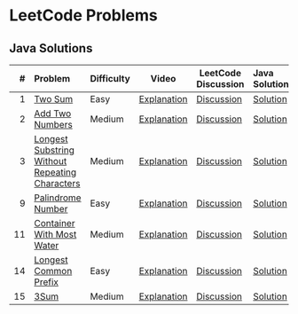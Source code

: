 # LeetCode Problems

## Java Solutions

|   # | Problem                                                                                                                         | Difficulty | Video                                       | LeetCode Discussion                                                                                                                                           | Java Solution                                                                                                                                                 |
|----:|:--------------------------------------------------------------------------------------------------------------------------------|:-----------|---------------------------------------------|---------------------------------------------------------------------------------------------------------------------------------------------------------------|:--------------------------------------------------------------------------------------------------------------------------------------------------------------|
|   1 | [Two Sum](https://leetcode.com/problems/two-sum/)                                                                               | Easy       | [Explanation](https://youtu.be/4glzvQ13i1w) | [Discussion](https://leetcode.com/problems/two-sum/discuss/2704918/(Almost-100)-My-attempt-at-this-with-different-solutions-in-Java-%3A)                      | [Solution](https://github.com/doingthisalright/LeetCode-Problems/blob/main/src/Q00001_TwoSum/Solution.java)                                                   |
|   2 | [Add Two Numbers](https://leetcode.com/problems/add-two-numbers/)                                                               | Medium     | [Explanation](https://youtu.be/_d8uLOVnQVE) | [Discussion](https://leetcode.com/problems/add-two-numbers/discuss/2704932/(99.45)-Brainstorming-and-covering-the-tricky-cases)                               | [Solution](https://github.com/doingthisalright/LeetCode-Problems/blob/main/src/Q00002_AddTwoNumbers/Solution.java)                                            |
|   3 | [Longest Substring Without Repeating Characters](https://leetcode.com/problems/longest-substring-without-repeating-characters/) | Medium     | [Explanation](https://youtu.be/GLoYLq6ukYc) | [Discussion](https://leetcode.com/problems/longest-substring-without-repeating-characters/discuss/2735828/Optimal-and-Brute-Force-solutions-with-explanation) | [Solution](https://github.com/doingthisalright/LeetCode-Problems/blob/main/src/Q00003_LongestSubstringWithoutRepeatingCharacters/Solution.java)               |
|   9 | [Palindrome Number](https://leetcode.com/problems/palindrome-number/)                                                           | Easy       | [Explanation](https://youtu.be/Ddm6iCW3dVs) | [Discussion](https://leetcode.com/problems/palindrome-number/discuss/2755419/Simple-Solution-explained)                                                       | [Solution](https://github.com/doingthisalright/LeetCode-Problems/blob/main/src/Q00009_PalindromeNumber/Solution.java)                                         |
|  11 | [Container With Most Water](https://leetcode.com/problems/container-with-most-water/)                                           | Medium     | [Explanation](https://youtu.be/ma5zr1ORZlI) | [Discussion](https://leetcode.com/problems/container-with-most-water/discuss/2838395/Java-oror-Thorough-Video-Explanation-oror-With-Code-oror-100-Pass)       | [Solution](https://github.com/doingthisalright/LeetCode-Problems/blob/main/src/Q00011_ContainerWithMostWater/Solution.java)                                   |
|  14 | [Longest Common Prefix](https://leetcode.com/problems/longest-common-prefix/)                                                   | Easy       | [Explanation](https://youtu.be/x6BitwGSsmM) | [Discussion](https://leetcode.com/problems/longest-common-prefix/discuss/2876944/Java-oror-Thorough-Video-Explanation-oror-With-Code-oror-100-Pass)           | [Solution](https://github.com/doingthisalright/LeetCode-Problems/blob/main/src/Q00014_LongestCommonPrefix/Solution.java)                                      |
|  15 | [3Sum](https://leetcode.com/problems/3sum/)                                                                                     | Medium     | [Explanation](https://youtu.be/J0lr1R4jEXY) | [Discussion](https://leetcode.com/problems/3sum/discuss/2813534/Java-3Sum-Detailed-Explanation-100-test-cases-passed)                                         | [Solution](https://github.com/doingthisalright/LeetCode-Problems/blob/main/src/Q00015_3Sum/Solution.java)                                                     |